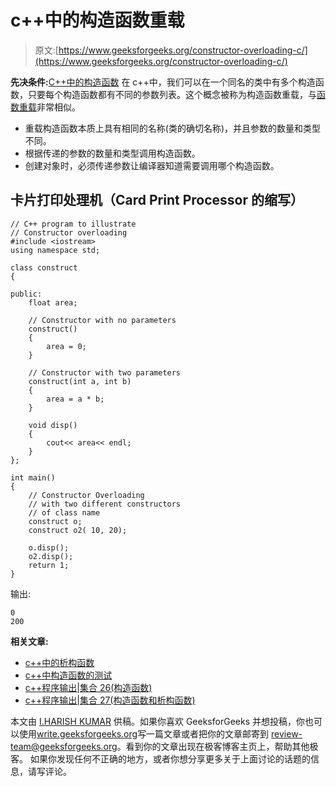 # c++中的构造函数重载

> 原文:[https://www.geeksforgeeks.org/constructor-overloading-c/](https://www.geeksforgeeks.org/constructor-overloading-c/)

**先决条件:**[C++中的构造函数](https://www.geeksforgeeks.org/constructors-c/)
在 c++中，我们可以在一个同名的类中有多个构造函数，只要每个构造函数都有不同的参数列表。这个概念被称为构造函数重载，与[函数重载](https://www.geeksforgeeks.org/function-overloading-c/)非常相似。

*   重载构造函数本质上具有相同的名称(类的确切名称)，并且参数的数量和类型不同。
*   根据传递的参数的数量和类型调用构造函数。
*   创建对象时，必须传递参数让编译器知道需要调用哪个构造函数。

## 卡片打印处理机（Card Print Processor 的缩写）

```
// C++ program to illustrate
// Constructor overloading
#include <iostream>
using namespace std;

class construct
{

public:
    float area;

    // Constructor with no parameters
    construct()
    {
        area = 0;
    }

    // Constructor with two parameters
    construct(int a, int b)
    {
        area = a * b;
    }

    void disp()
    {
        cout<< area<< endl;
    }
};

int main()
{
    // Constructor Overloading
    // with two different constructors
    // of class name
    construct o;
    construct o2( 10, 20);

    o.disp();
    o2.disp();
    return 1;
}
```

输出:

```
0
200

```

**相关文章:**

*   [c++中的析构函数](https://www.geeksforgeeks.org/destructors-c/)
*   [c++中构造函数的测试](https://www.geeksforgeeks.org/c-plus-plus-gq/constructors-gq/)
*   [c++程序输出|集合 26(构造函数)](https://www.geeksforgeeks.org/output-c-programs-set-26-constructors/)
*   [c++程序输出|集合 27(构造函数和析构函数)](https://www.geeksforgeeks.org/output-c-programs-set-27-constructors-destructors/)

本文由 [I.HARISH KUMAR](https://www.facebook.com/harishkumar.injamuri) 供稿。如果你喜欢 GeeksforGeeks 并想投稿，你也可以使用[write.geeksforgeeks.org](https://write.geeksforgeeks.org)写一篇文章或者把你的文章邮寄到 review-team@geeksforgeeks.org。看到你的文章出现在极客博客主页上，帮助其他极客。
如果你发现任何不正确的地方，或者你想分享更多关于上面讨论的话题的信息，请写评论。